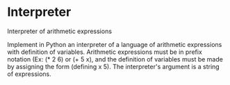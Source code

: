# Interpreter
Interpreter of arithmetic expressions 

Implement in Python an interpreter of a language of arithmetic expressions with definition of variables. Arithmetic expressions must be in prefix notation (Ex: (* 2 6) or (+ 5 x), and the definition of variables must be made by assigning the form (defining x 5). The interpreter's argument is a string of expressions.
